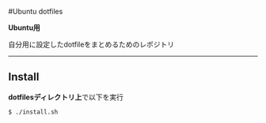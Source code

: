 #Ubuntu dotfiles

**Ubuntu用**

自分用に設定したdotfileをまとめるためのレポジトリ

---

## Install
**dotfilesディレクトリ上**で以下を実行
```
$ ./install.sh
```
